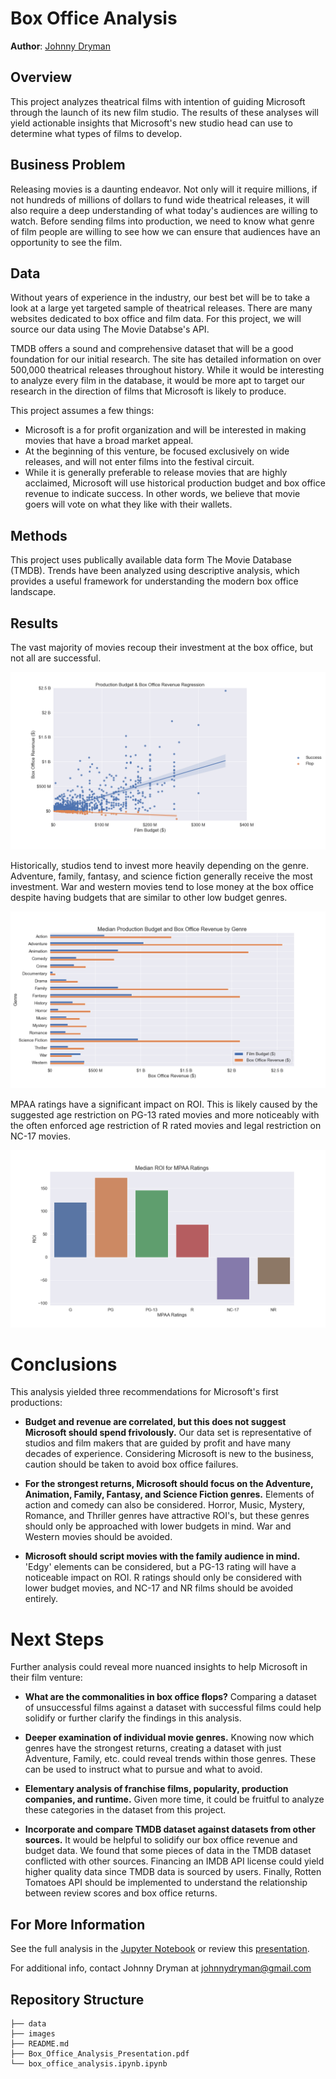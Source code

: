 
# Box Office Analysis

**Author**: [Johnny Dryman](mailto:johnnydryman@gmail.com)

## Overview

This project analyzes theatrical films with intention of guiding Microsoft through the launch of its new film studio. The results of these analyses will yield actionable insights that Microsoft's new studio head can use to determine what types of films to develop.

## Business Problem

Releasing movies is a daunting endeavor. Not only will it require millions, if not hundreds of millions of dollars to fund wide theatrical releases, it will also require a deep understanding of what today's audiences are willing to watch. Before sending films into production, we need to know what genre of film people are willing to see how we can ensure that audiences have an opportunity to see the film.

## Data

Without years of experience in the industry, our best bet will be to take a look at a large yet targeted sample of theatrical releases.  There are many websites dedicated to box office and film data.  For this project, we will source our data using The Movie Databse's API.

TMDB offers a sound and comprehensive dataset that will be a good foundation for our initial research.  The site has detailed information on over 500,000 theatrical releases throughout history.  While it would be interesting to analyze every film in the database, it would be more apt to target our research in the direction of films that Microsoft is likely to produce.

This project assumes a few things:
- Microsoft is a for profit organization and will be interested in making movies that have a broad market appeal.
- At the beginning of this venture, be focused exclusively on wide releases, and will not enter films into the festival circuit.
- While it is generally preferable to release movies that are highly acclaimed, Microsoft will use historical production budget and box office revenue to indicate success.  In other words, we believe that movie goers will vote on what they like with their wallets.

## Methods

This project uses publically available data form The Movie Database (TMDB).  Trends have been analyzed using descriptive analysis, which provides a useful framework for understanding the modern box office landscape.

## Results

The vast majority of movies recoup their investment at the box office, but not all are successful.

![budget_revenue_regression](./images/budget_revenue_regression.png)

Historically, studios tend to invest more heavily depending on the genre.  Adventure, family, fantasy, and science fiction generally receive the most investment.  War and western movies tend to lose money at the box office despite having budgets that are similar to other low budget genres.

![genre_comparison](./images/genre_comparison_median.png)

MPAA ratings have a significant impact on ROI.  This is likely caused by the suggested age restriction on PG-13 rated movies and more noticeably with the often enforced age restriction of R rated movies and legal restriction on NC-17 movies.

![mpaa_median_roi](./images/mpaa_median_roi.png)

# Conclusions

This analysis yielded three recommendations for Microsoft's first productions:

* **Budget and revenue are correlated, but this does not suggest Microsoft should spend frivolously.**  Our data set is representative of studios and film makers that are guided by profit and have many decades of experience.  Considering Microsoft is new to the business, caution should be taken to avoid box office failures.  

* **For the strongest returns, Microsoft should focus on the Adventure, Animation, Family, Fantasy, and Science Fiction genres.**  Elements of action and comedy can also be considered.  Horror, Music, Mystery, Romance, and Thriller genres have attractive ROI's, but these genres should only be approached with lower budgets in mind.  War and Western movies should be avoided.

* **Microsoft should script movies with the family audience in mind.**  'Edgy' elements can be considered, but a PG-13 rating will have a noticeable impact on ROI.  R ratings should only be considered with lower budget movies, and NC-17 and NR films should be avoided entirely.

# Next Steps

Further analysis could reveal more nuanced insights to help Microsoft in their film venture:

* **What are the commonalities in box office flops?**  Comparing a dataset of unsuccessful films against a dataset with successful films could help solidify or further clarify the findings in this analysis.

* **Deeper examination of individual movie genres.**  Knowing now which genres have the strongest returns, creating a dataset with just Adventure, Family, etc. could reveal trends within those genres.  These can be used to instruct what to pursue and what to avoid.

* **Elementary analysis of franchise films, popularity, production companies, and runtime.**  Given more time, it could be fruitful to analyze these categories in the dataset from this project.

* **Incorporate and compare TMDB dataset against datasets from other sources.**  It would be helpful to solidify our box office revenue and budget data.  We found that some pieces of data in the TMDB dataset conflicted with other sources.  Financing an IMDB API license could yield higher quality data since TMDB data is sourced by users.  Finally, Rotten Tomatoes API should be implemented to understand the relationship between review scores and box office returns.

## For More Information

See the full analysis in the [Jupyter Notebook](./box_office_analysis.ipynb) or review this [presentation](./Box_Office_Analysis_Presentation.pdf).

For additional info, contact Johnny Dryman at [johnnydryman@gmail.com](mailto:johnnydryman@gmail.com)

## Repository Structure

```
├── data
├── images
├── README.md
├── Box_Office_Analysis_Presentation.pdf
└── box_office_analysis.ipynb.ipynb
```